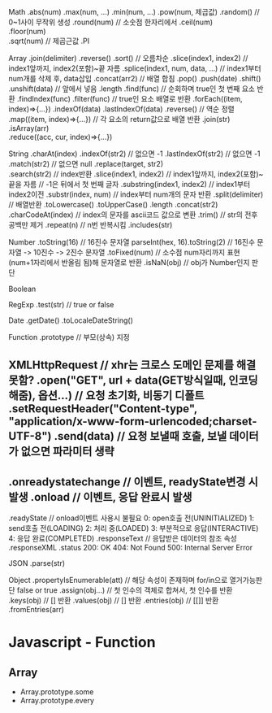 Math
.abs(num)
.max(num, ...)
.min(num, ...)
.pow(num, 제곱값)
.random() // 0~1사이 무작위 생성
.round(num) // 소숫점 한자리에서
.ceil(num)  
 .floor(num)  
 .sqrt(num) // 제곱근값
.PI

Array
.join(delimiter)
.reverse()
.sort() // 오름차순
.slice(index1, index2) // index1앞까지, index2(포함)~끝 자름
.splice(index1, num, data, ...) // index1부터 num개를 삭제 후, data삽입
.concat(arr2) // 배열 합침
.pop()
.push(date)
.shift()
.unshift(data) // 앞에서 넣음
.length
.find(func) // 순회하며 true인 첫 번째 요소 반환
.findIndex(func)
.filter(func) // true인 요소 배열로 반환
.forEach((item, index)=>{...})
.indexOf(data)
.lastIndexOf(data)
.reverse() // 역순 정렬
.map((item, index)=>{...}) // 각 요소의 return값으로 배열 반환
.join(str)
.isArray(arr)  
 .reduce((acc, cur, index)=>{...})

String
.charAt(index)
.indexOf(str2) // 없으면 -1
.lastIndexOf(str2) // 없으면 -1
.match(str2) // 없으면 null
.replace(target, str2)  
 .search(str2) // index반환
.slice(index1, index2) // index1앞까지, index2(포함)~끝을 자름
// -1은 뒤에서 첫 번째 글자
.substring(index1, index2) // index1부터 index2이전
.substr(index, num) // index부터 num개의 문자 반환
.split(delimiter) // 배열반환
.toLowercase()
.toUpperCase()
.length
.concat(str2)
.charCodeAt(index) // index의 문자를 ascii코드 값으로 변환
.trim() // str의 전후 공백만 제거
.repeat(n) // n번 반복시킴
.includes(str)

Number
.toString(16) // 16진수 문자열
parseInt(hex, 16).toString(2) // 16진수 문자열 -> 10진수 -> 2진수 문자열
.toFixed(num) // 소수점 num자리까지 표현(num+1자리에서 반올림 됨)해 문자열로 반환
.isNaN(obj) // obj가 Number인지 판단

Boolean

RegExp
.test(str) // true or false

Date
.getDate()
.toLocaleDateString()

Function
.prototype // 부모(상속) 지정

XMLHttpRequest // xhr는 크로스 도메인 문제를 해결 못함?
.open("GET", url + data(GET방식일때, 인코딩해줌), 옵션...) // 요청 초기화, 비동기 디폴트
.setRequestHeader("Content-type", "application/x-www-form-urlencoded;charset-UTF-8")
.send(data) // 요청 보낼때 호출, 보낼 데이터가 없으면 파라미터 생략
--------------
.onreadystatechange // 이벤트, readyState변경 시 발생
.onload // 이벤트, 응답 완료시 발생
--------------
.readyState // onload이벤트 사용시 불필요
0: open호출 전(UNINITIALIZED)
1: send호출 전(LOADING)
2: 처리 중(LOADED)
3: 부분적으로 응답(INTERACTIVE)
4: 응답 완료(COMPLETED)
.responseText // 응답받은 데이터의 참조 속성
.responseXML
.status
200: OK
404: Not Found
500: Internal Server Error

JSON
.parse(str)

Object
.propertyIsEnumerable(att) // 해당 속성이 존재하며 for/in으로 열거가능판단 false or true
.assign(obj...) // 첫 인수의 객체로 합쳐서, 첫 인수를 반환
.keys(obj) // [] 반환
.values(obj) // [] 반환
.entries(obj) // [[]] 반환
.fromEntries(arr)

# Javascript - Function

## Array

- Array.prototype.some
- Array.prototype.every
